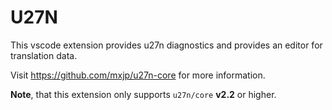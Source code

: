 # U27N
This vscode extension provides u27n diagnostics and provides an editor for translation data.

Visit https://github.com/mxjp/u27n-core for more information.

**Note**, that this extension only supports `u27n/core` **v2.2** or higher.
